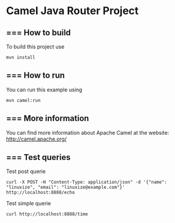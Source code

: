 # Camel Java Router Project

## === How to build

To build this project use

    mvn install

## === How to run

You can run this example using

    mvn camel:run

## === More information

You can find more information about Apache Camel at the website: http://camel.apache.org/

## === Test queries

Test post querie

    curl -X POST -H "Content-Type: application/json" -d '{"name": "linuxize", "email": "linuxize@example.com"}' http://localhost:8888/echo

Test simple querie

    curl http://localhost:8888/time